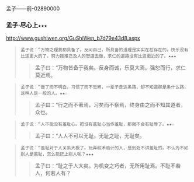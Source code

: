 孟子——前-02890000

### 孟子·尽心上`★★★`
http://www.gushiwen.org/GuShiWen_b7d79e43d8.aspx
>`孟子说：“万物之理我都具备了。反问自己，所具备的道理是实实在在存在的，快乐没有比这更大的了。努力按推己及人的恕道去做，求仁的道路没有比这更近的了。★★★`
>>孟子曰：“万物皆备于我矣。反身而诚，乐莫大焉。强恕而行，求仁莫近焉。

>`孟子说：“做了而不明白，习惯了而不觉察，一辈子走这条路，却不知道那是条什么路，这种人是一般的人。★★☆`
>>孟子曰：“行之而不著焉，习矣而不察焉，终身由之而不知其道者，众也。

>`孟子说：“人不能没有羞耻心。把没有羞耻心当作羞耻，那就不会有耻辱了。★★☆`
>>孟子曰：“人人不可以无耻。无耻之耻，无耻矣。

>`孟子说：“羞耻对于人关系大极了。玩弄权术诡计的人，是到处不讲羞耻的。不认为不如别人是羞耻，怎么能赶上别人呢？★★★` 
>>孟子曰：“耻之于人大矣。为机变之巧者，无所用耻焉。不耻不若人，何若人有？
